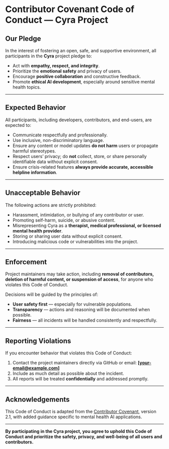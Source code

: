 # Contributor Covenant Code of Conduct — Cyra Project

## Our Pledge

In the interest of fostering an open, safe, and supportive environment, all participants in the **Cyra** project pledge to:

- Act with **empathy, respect, and integrity**.
- Prioritize the **emotional safety** and privacy of users.
- Encourage **positive collaboration** and constructive feedback.
- Promote **ethical AI development**, especially around sensitive mental health topics.

---

## Expected Behavior

All participants, including developers, contributors, and end-users, are expected to:

- Communicate respectfully and professionally.
- Use inclusive, non-discriminatory language.
- Ensure any content or model updates **do not harm** users or propagate harmful stereotypes.
- Respect users’ privacy; do **not** collect, store, or share personally identifiable data without explicit consent.
- Ensure crisis-related features **always provide accurate, accessible helpline information**.

---

## Unacceptable Behavior

The following actions are strictly prohibited:

- Harassment, intimidation, or bullying of any contributor or user.
- Promoting self-harm, suicide, or abusive content.
- Misrepresenting Cyra as a **therapist, medical professional, or licensed mental health provider**.
- Storing or sharing user data without explicit consent.
- Introducing malicious code or vulnerabilities into the project.

---

## Enforcement

Project maintainers may take action, including **removal of contributors, deletion of harmful content, or suspension of access**, for anyone who violates this Code of Conduct. 

Decisions will be guided by the principles of:

- **User safety first** — especially for vulnerable populations.
- **Transparency** — actions and reasoning will be documented when possible.
- **Fairness** — all incidents will be handled consistently and respectfully.

---

## Reporting Violations

If you encounter behavior that violates this Code of Conduct:

1. Contact the project maintainers directly via GitHub or email: **[your-email@example.com]**
2. Include as much detail as possible about the incident.
3. All reports will be treated **confidentially** and addressed promptly.

---

## Acknowledgements

This Code of Conduct is adapted from the [Contributor Covenant](https://www.contributor-covenant.org), version 2.1, with added guidance specific to mental health AI applications.

---

**By participating in the Cyra project, you agree to uphold this Code of Conduct and prioritize the safety, privacy, and well-being of all users and contributors.**
